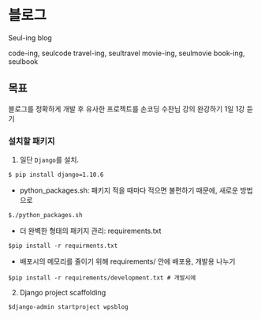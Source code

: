 # 블로그

Seul-ing blog

code-ing, seulcode
travel-ing, seultravel
movie-ing, seulmovie
book-ing, seulbook

## 목표

블로그를 정확하게 개발 후 유사한 프로젝트를 손코딩
수찬님 강의 완강하기
1일 1강 듣기

### 설치할 패키지
1. 일단 `Django`를 설치.
```
$ pip install django=1.10.6
```
- python_packages.sh: 패키지 적을 때마다 적으면 불편하기 때문에, 새로운 방법으로

```
$./python_packages.sh
```			
- 더 완벽한 형태의 패키지 관리: requirements.txt	
```
$pip install -r requirments.txt
```		
- 배포시의 메모리를 줄이기 위해 requirements/ 안에 배포용, 개발용 나누기  
```
$pip install -r requirements/development.txt # 개발시에
```

2. Django project scaffolding
```
$django-admin startproject wpsblog
```
